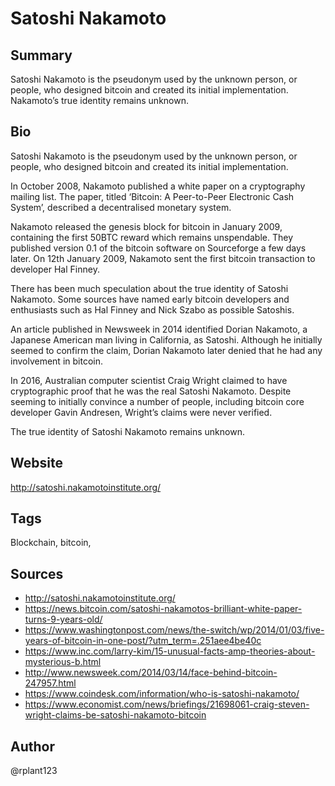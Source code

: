 # Satoshi Nakamoto

## Summary
Satoshi Nakamoto is the pseudonym used by the unknown person, or people, who designed bitcoin and created its initial implementation. Nakamoto’s true identity remains unknown. 

## Bio
Satoshi Nakamoto is the pseudonym used by the unknown person, or people, who designed bitcoin and created its initial implementation.

In October 2008, Nakamoto published a white paper on a cryptography mailing list. The paper, titled ‘Bitcoin: A Peer-to-Peer Electronic Cash System’, described a decentralised monetary system.

Nakamoto released the genesis block for bitcoin in January 2009, containing the first 50BTC reward which remains unspendable. They published version 0.1 of the bitcoin software on Sourceforge a few days later. On 12th January 2009, Nakamoto sent the first bitcoin transaction to developer Hal Finney.

There has been much speculation about the true identity of Satoshi Nakamoto. Some sources have named early bitcoin developers and enthusiasts such as Hal Finney and Nick Szabo as possible Satoshis.

An article published in Newsweek in 2014 identified Dorian Nakamoto, a Japanese American man living in California, as Satoshi. Although he initially seemed to confirm the claim, Dorian Nakamoto later denied that he had any involvement in bitcoin.

In 2016, Australian computer scientist Craig Wright claimed to have cryptographic proof that he was the real Satoshi Nakamoto. Despite seeming to initially convince a number of people, including bitcoin core developer Gavin Andresen, Wright’s claims were never verified. 

The true identity of Satoshi Nakamoto remains unknown. 

## Website
http://satoshi.nakamotoinstitute.org/

## Tags
Blockchain, bitcoin, 

## Sources
- http://satoshi.nakamotoinstitute.org/
- https://news.bitcoin.com/satoshi-nakamotos-brilliant-white-paper-turns-9-years-old/
- https://www.washingtonpost.com/news/the-switch/wp/2014/01/03/five-years-of-bitcoin-in-one-post/?utm_term=.251aee4be40c
- https://www.inc.com/larry-kim/15-unusual-facts-amp-theories-about-mysterious-b.html
- http://www.newsweek.com/2014/03/14/face-behind-bitcoin-247957.html
- https://www.coindesk.com/information/who-is-satoshi-nakamoto/
- https://www.economist.com/news/briefings/21698061-craig-steven-wright-claims-be-satoshi-nakamoto-bitcoin

## Author
@rplant123
